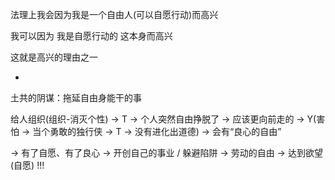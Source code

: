 
法理上我会因为我是一个自由人(可以自愿行动)而高兴

我可以因为 我是自愿行动的 这本身而高兴

这就是高兴的理由之一


-



土共的阴谋：拖延自由身能干的事

给人组织(组织-消灭个性) -> T -> 个人突然自由挣脱了 -> 应该更向前走的 -> Y(害怕 -> 当个勇敢的独行侠 -> T -> 没有进化出道德) -> 会有“良心的自由”

-> 有了自愿、有了良心 -> 开创自己的事业 / 躲避陷阱 -> 劳动的自由 -> 达到欲望(自愿) !!!




